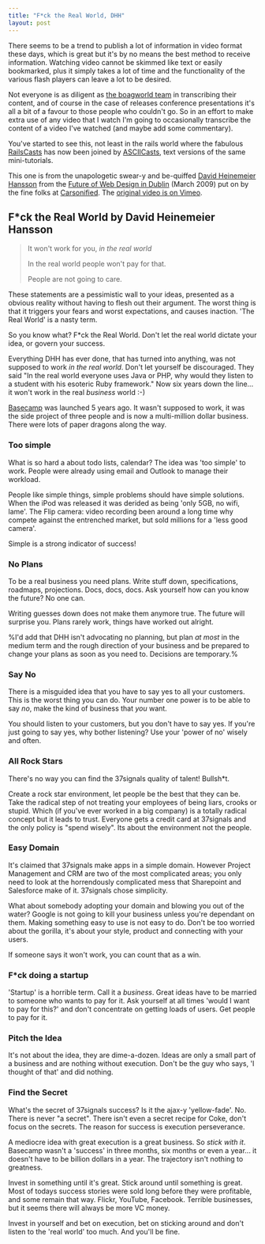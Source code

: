 ```yaml
---
title: "F*ck the Real World, DHH"
layout: post
---
```


There seems to be a trend to publish a lot of information in video format these days, which is great but it's by no means the best method to receive information. Watching video cannot be skimmed like text or easily bookmarked, plus it simply takes a lot of time and the functionality of the various flash players can leave a lot to be desired.

Not everyone is as diligent as [the boagworld team](http://boagworld.com) in transcribing their content, and of course in the case of releases conference presentations it's all a bit of a favour to those people who couldn't go. So in an effort to make extra use of any video that I watch I'm going to occasionally transcribe the content of a video I've watched (and maybe add some commentary).

You've started to see this, not least in the rails world where the fabulous [RailsCasts](http://railscasts.com) has now been joined by [ASCIICasts](http://asciicasts.com), text versions of the same mini-tutorials.

This one is from the unapologetic swear-y and be-quiffed [David Heinemeier Hansson](http://loudthinking.com/) from the [Future of Web Design in Dublin](http://events.carsonified.com/fowa/2009/dublin/) (March 2009) put on by the fine folks at [Carsonified](http://carsonified.com). The [original video is on Vimeo](http://vimeo.com/3899696).

## F*ck the Real World by David Heinemeier Hansson

> It won't work for you, *in the real world*
>
> In the real world people won't pay for that.
>
> People are not going to care.

These statements are a pessimistic wall to your ideas, presented as a obvious reality without having to flesh out their argument. The worst thing is that it triggers your fears and worst expectations, and causes inaction. 'The Real World' is a nasty term.

So you know what? F*ck the Real World. Don't let the real world dictate your idea, or govern your success.

Everything DHH has ever done, that has turned into anything, was not supposed to work _in the real world_. Don't let yourself be discouraged. They said "In the real world everyone uses Java or PHP, why would they listen to a student with his esoteric Ruby framework." Now six years down the line... it won't work in the real _business_ world :-)

[Basecamp](http://basecamphq.com/?referrer=ANDYCROLL) was launched 5 years ago. It wasn't supposed to work, it was the side project of three people and is now a multi-million dollar business. There were lots of paper dragons along the way.

### Too simple

What is so hard a about todo lists, calendar? The idea was 'too simple' to work. People were already using email and Outlook to manage their workload.

People like simple things, simple problems should have simple solutions. When the iPod was released it was derided as being 'only 5GB, no wifi, lame'. The Flip camera: video recording been around a long time why compete against the entrenched market, but sold millions for a 'less good camera'.

Simple is a strong indicator of success!

### No Plans

To be a real business you need plans. Write stuff down, specifications, roadmaps, projections. Docs, docs, docs. Ask yourself how can you know the future? No one can.

Writing guesses down does not make them anymore true. The future will surprise you. Plans rarely work, things have worked out alright.

%I'd add that DHH isn't advocating no planning, but plan _at most_ in the medium term and the rough direction of your business and be prepared to change your plans as soon as you need to. Decisions are temporary.%

### Say No

There is a misguided idea that you have to say yes to all your customers. This is the worst thing you can do. Your number one power is to be able to say *no*, make the kind of business that _you_ want.

You should listen to your customers, but you don't have to say yes. If you're just going to say yes, why bother listening? Use your 'power of no' wisely and often.

### All Rock Stars

There's no way you can find the 37signals quality of talent! Bullsh*t.

Create a rock star environment, let people be the best that they can be. Take the radical step of not treating your employees of being liars, crooks or stupid. Which (if you've ever worked in a big company) is a totally radical concept but it leads to trust. Everyone gets a credit card at 37signals and the only policy is "spend wisely". Its about the environment not the people.

### Easy Domain

It's claimed that 37signals make apps in a simple domain. However Project Management and CRM are two of the most complicated areas; you only need to look at the horrendously complicated mess that Sharepoint and Salesforce make of it. 37signals chose simplicity.

What about somebody adopting your domain and blowing you out of the water? Google is not going to kill your business unless you're dependant on them. Making something easy to use is not easy to do. Don't be too worried about the gorilla, it's about your style, product and connecting with your users.

If someone says it won't work, you can count that as a win.

### F*ck doing a startup

'Startup' is a horrible term. Call it a _business_. Great ideas have to be married to someone who wants to pay for it. Ask yourself at all times 'would I want to pay for this?' and don't concentrate on getting loads of users. Get people to pay for it.

### Pitch the Idea

It's not about the idea, they are dime-a-dozen. Ideas are only a small part of a business and are nothing without execution. Don't be the guy who says, 'I thought of that' and did nothing.

### Find the Secret

What's the secret of 37signals success? Is it the ajax-y 'yellow-fade'. No. There is never "a secret". There isn't even a secret recipe for Coke, don't focus on the secrets. The reason for success is execution perseverance.

A mediocre idea with great execution is a great business. So _stick with it_. Basecamp wasn't a 'success' in three months, six months or even a year... it doesn't have to be billion dollars in a year. The trajectory isn't nothing to greatness.

Invest in something until it's great. Stick around until something is great. Most of todays success stories were sold long before they were profitable, and some remain that way. Flickr, YouTube, Facebook. Terrible businesses, but it seems there will always be more VC money.

Invest in yourself and bet on execution, bet on sticking around and don't listen to the 'real world' too much. And you'll be fine.

